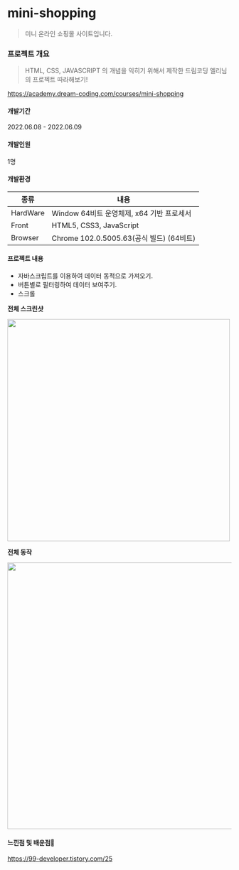 # mini-shopping

> 미니 온라인 쇼핑몰 사이트입니다. 

### 프로젝트 개요
> HTML, CSS, JAVASCRIPT 의 개념을 익히기 위해서 제작한 드림코딩 엘리님의 프로젝트 따라해보기! <br/>

https://academy.dream-coding.com/courses/mini-shopping

#### 개발기간
2022.06.08 - 2022.06.09


#### 개발인원 
1명<br>

#### 개발환경
| 종류 | 내용
|----| ----- | 
| HardWare | Window 64비트 운영체제, x64 기반 프로세서
| Front | HTML5, CSS3, JavaScript
| Browser| Chrome 102.0.5005.63(공식 빌드) (64비트)

#### 프로젝트 내용

<ul>
  <li>자바스크립트를 이용하여 데이터 동적으로 가져오기.</li>
  <li>버튼별로 필터링하여 데이터 보여주기.</li>
  <li>스크롤</li>
</ul>


<b>전체 스크린샷</b>

<img src="https://user-images.githubusercontent.com/85010698/173027995-0b13adb1-6fac-43e7-956a-b11a4cf6c523.png" width="500"/>

<b>전체 동작 </b>

<img src="https://user-images.githubusercontent.com/85010698/173038066-8117aefa-2a04-4aff-8731-6273de03e3ff.gif" width="600"/>


#### 느낀점 및 배운점💪
https://99-developer.tistory.com/25
